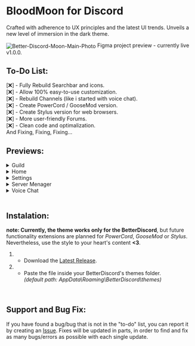 # BloodMoon for Discord 

Crafted with adherence to UX principles and the latest UI trends. Unveils a new level of immersion in the dark theme.

<img align="center" alt="Better-Discord-Moon-Main-Photo" src="https://i.imgur.com/yl4He9l.png" />
Figma project preview - currently live v1.0.0.

## To-Do List:
[❌] - Fully Rebuild Searchbar and icons.
</br>
[❌] - Allow 100% easy-to-use customization.
</br>
[❌] - Rebuild Channels (like i started with voice chat).
</br> 
[❌] - Create PowerCord / GooseMod version.
</br> 
[❌] - Create Stylus version for web browsers.
</br> 
[❌] - More user-friendly Forums.
</br> 
[❌] - Clean code and optimalization.
</br> 
And Fixing, Fixing, Fixing...


## Previews:
<details>
  <summary>Guild</summary>
<img align="left" alt="Better-Discord-Moon-Guild" src="https://i.imgur.com/0WEdbki.png" />
</details>

<details>
  <summary>Home</summary>
<img align="left" alt="Better-Discord-Moon-Home" src="https://i.imgur.com/CczGx6p.png" />
</details>

<details>
  <summary>Settings</summary>
<img align="left" alt="Better-Discord-Moon-Settings" src="https://i.imgur.com/a05PiHY.png" />
</details>

<details>
  <summary>Server Menager</summary>
<img align="left" alt="Better-Discord-Moon-Server" src="https://i.imgur.com/eQU0VQA.png" />
</details>

<details>
  <summary>Voice Chat</summary>
<img alt="Better-Discord-Moon-Voice" src="https://i.imgur.com/00Mqhs3.png" />
</details>
</br> 


## Instalation:
**note: Currently, the theme works only for the BetterDiscord**, but future functionality extensions are planned for *PowerCord*, *GooseMod* or *Stylus*. Nevertheless, use the style to your heart's content **<3**.

1. - Download the [Latest Release](https://github.com/cyferak/BloodMoon/releases).
2. - Paste the file inside your BetterDiscord's themes folder. </br>
*(default path: AppData\Roaming\BetterDiscord\themes)*
</br> 


## Support and Bug Fix:
If you have found a bug/bug that is not in the "to-do" list, you can report it by creating an [Issue](https://github.com/cyferak/BloodMoon/issues). Fixes will be updated in parts, in order to find and fix as many bugs/errors as possible with each single update.
